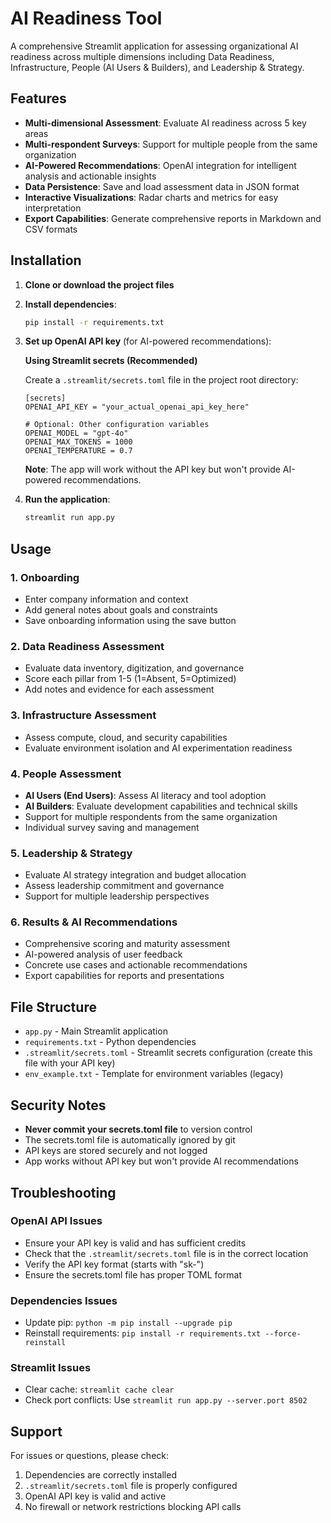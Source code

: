 # AI Readiness Tool

A comprehensive Streamlit application for assessing organizational AI readiness across multiple dimensions including Data Readiness, Infrastructure, People (AI Users & Builders), and Leadership & Strategy.

## Features

- **Multi-dimensional Assessment**: Evaluate AI readiness across 5 key areas
- **Multi-respondent Surveys**: Support for multiple people from the same organization
- **AI-Powered Recommendations**: OpenAI integration for intelligent analysis and actionable insights
- **Data Persistence**: Save and load assessment data in JSON format
- **Interactive Visualizations**: Radar charts and metrics for easy interpretation
- **Export Capabilities**: Generate comprehensive reports in Markdown and CSV formats

## Installation

1. **Clone or download the project files**

2. **Install dependencies**:
   ```bash
   pip install -r requirements.txt
   ```

3. **Set up OpenAI API key** (for AI-powered recommendations):
   
   **Using Streamlit secrets (Recommended)**
   
   Create a `.streamlit/secrets.toml` file in the project root directory:
   ```
   [secrets]
   OPENAI_API_KEY = "your_actual_openai_api_key_here"
   
   # Optional: Other configuration variables
   OPENAI_MODEL = "gpt-4o"
   OPENAI_MAX_TOKENS = 1000
   OPENAI_TEMPERATURE = 0.7
   ```
   
   **Note**: The app will work without the API key but won't provide AI-powered recommendations.

4. **Run the application**:
   ```bash
   streamlit run app.py
   ```

## Usage

### 1. Onboarding
- Enter company information and context
- Add general notes about goals and constraints
- Save onboarding information using the save button

### 2. Data Readiness Assessment
- Evaluate data inventory, digitization, and governance
- Score each pillar from 1-5 (1=Absent, 5=Optimized)
- Add notes and evidence for each assessment

### 3. Infrastructure Assessment
- Assess compute, cloud, and security capabilities
- Evaluate environment isolation and AI experimentation readiness

### 4. People Assessment
- **AI Users (End Users)**: Assess AI literacy and tool adoption
- **AI Builders**: Evaluate development capabilities and technical skills
- Support for multiple respondents from the same organization
- Individual survey saving and management

### 5. Leadership & Strategy
- Evaluate AI strategy integration and budget allocation
- Assess leadership commitment and governance
- Support for multiple leadership perspectives

### 6. Results & AI Recommendations
- Comprehensive scoring and maturity assessment
- AI-powered analysis of user feedback
- Concrete use cases and actionable recommendations
- Export capabilities for reports and presentations

## File Structure

- `app.py` - Main Streamlit application
- `requirements.txt` - Python dependencies
- `.streamlit/secrets.toml` - Streamlit secrets configuration (create this file with your API key)
- `env_example.txt` - Template for environment variables (legacy)

## Security Notes

- **Never commit your secrets.toml file** to version control
- The secrets.toml file is automatically ignored by git
- API keys are stored securely and not logged
- App works without API key but won't provide AI recommendations

## Troubleshooting

### OpenAI API Issues
- Ensure your API key is valid and has sufficient credits
- Check that the `.streamlit/secrets.toml` file is in the correct location
- Verify the API key format (starts with "sk-")
- Ensure the secrets.toml file has proper TOML format

### Dependencies Issues
- Update pip: `python -m pip install --upgrade pip`
- Reinstall requirements: `pip install -r requirements.txt --force-reinstall`

### Streamlit Issues
- Clear cache: `streamlit cache clear`
- Check port conflicts: Use `streamlit run app.py --server.port 8502`

## Support

For issues or questions, please check:
1. Dependencies are correctly installed
2. `.streamlit/secrets.toml` file is properly configured
3. OpenAI API key is valid and active
4. No firewall or network restrictions blocking API calls
